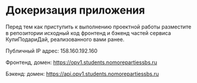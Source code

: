 # Докеризация приложения

Перед тем как приступить к выполнению проектной работы разместите в репозитории исходный код фронтенд и бэкенд частей сервиса КупиПодариДай, реализованного вами ранее.

Публичный IP адрес: 158.160.192.160

Фронтенд, домен: https://opv1.students.nomorepartiessbs.ru

Бэкенд: домен: https://api.opv1.students.nomorepartiessbs.ru
